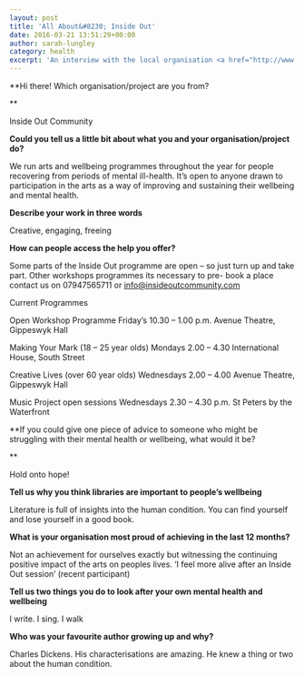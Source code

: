 ```yaml
---
layout: post
title: 'All About&#8230; Inside Out'
date: 2016-03-21 13:51:29+00:00
author: sarah-lungley
category: health
excerpt: 'An interview with the local organisation <a href="http://www.insideoutcommunity.com/">Inside Out Community</a>.'
---
```

**Hi there! Which organisation/project are you from?

**

Inside Out Community

**Could you tell us a little bit about what you and your organisation/project do?**

We run arts and wellbeing programmes throughout the year for people recovering from periods of mental ill-health. It’s open to anyone drawn to participation in the arts as a way of improving and sustaining their wellbeing and mental health.

**Describe your work in three words**

Creative, engaging, freeing

**How can people access the help you offer?**

Some parts of the Inside Out programme are open – so just turn up and take part. Other workshops programmes its necessary to pre- book a place contact us on 07947565711 or <info@insideoutcommunity.com>

Current Programmes

Open Workshop Programme Friday’s 10.30 – 1.00 p.m. Avenue Theatre, Gippeswyk Hall

Making Your Mark (18 – 25 year olds) Mondays 2.00 – 4.30 International House, South Street

Creative Lives (over 60 year olds) Wednesdays 2.00 &#8211; 4.00 Avenue Theatre, Gippeswyk Hall

Music Project open sessions Wednesdays 2.30 – 4.30 p.m. St Peters by the Waterfront

**If you could give one piece of advice to someone who might be struggling with their mental health or wellbeing, what would it be?

**

Hold onto hope!

**Tell us why you think libraries are important to people’s wellbeing**

Literature is full of insights into the human condition. You can find yourself and lose yourself in a good book.

**What is your organisation most proud of achieving in the last 12 months?**

Not an achievement for ourselves exactly but witnessing the continuing positive impact of the arts on peoples lives. ‘I feel more alive after an Inside Out session’ (recent participant)

**Tell us two things you do to look after your own mental health and wellbeing**

I write. I sing. I walk

**Who was your favourite author growing up and why?**

Charles Dickens. His characterisations are amazing. He knew a thing or two about the human condition.
